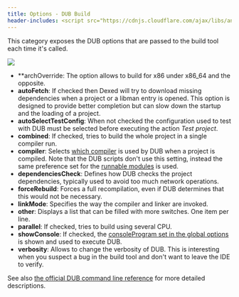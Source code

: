 ```yaml
---
title: Options - DUB Build
header-includes: <script src="https://cdnjs.cloudflare.com/ajax/libs/anchor-js/4.2.2/anchor.min.js"></script>
---
```


This category exposes the DUB options that are passed to the build tool each time it's called.

![](img/options_dub_build.png)

- **archOverride: The option allows to build for x86 under x86_64 and the opposite.
- **autoFetch**: If checked then Dexed will try to download missing dependencies when a project or a libman entry is opened. This option is designed to provide better completion but can slow down the startup and the loading of a project.
- **autoSelectTestConfig**: When not checked the configuration used to test with DUB must be selected before executing the action _Test project_.
- **combined**: If checked, tries to build the whole project in a single compiler run.
- **compiler**: Selects [which compiler](options_compilers_paths.html) is used by DUB when a project is compiled. Note that the DUB scripts don't use this setting, instead the same preference set for the [runnable modules](features_runnables#options) is used.
- **dependenciesCheck**: Defines how DUB checks the project dependencies, typically used to avoid too much network operations.
- **forceRebuild**: Forces a full recompilation, even if DUB determines that this would not be necessary.
- **linkMode**: Specifies the way the compiler and linker are invoked.
- **other**: Displays a list that can be filled with more switches. One item per line.
- **parallel**: If checked, tries to build using several CPU.
- **showConsole**: If checked, the [consoleProgram set in the global options](options_application.html) is shown and used to execute DUB.
- **verbosity**: Allows to change the verbosity of DUB. This is interesting when you suspect a bug in the build tool and don't want to leave the IDE to verify.

See also [the official DUB command line reference](http://code.dlang.org/docs/commandline) for more detailed descriptions.

<script>anchors.add();</script>
